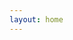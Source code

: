 ```yaml
---
layout: home
---
```

<!--
Hi there curious beaver! Here're some fun quotes for you:

"Never attribute to malice that which is adequately explained by stupidity." *— Hanlon's razor*
"Any sufficiently advanced incompetence is indistinguishable from malice." *— Grey's law*
-->
